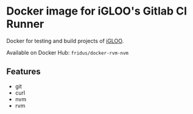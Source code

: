 # Docker image for iGLOO's Gitlab CI Runner

Docker for testing and build projects of [iGLOO](http://igloo.be).

Available on Docker Hub: `fridus/docker-rvm-nvm`

## Features
- git
- curl
- nvm
- rvm
